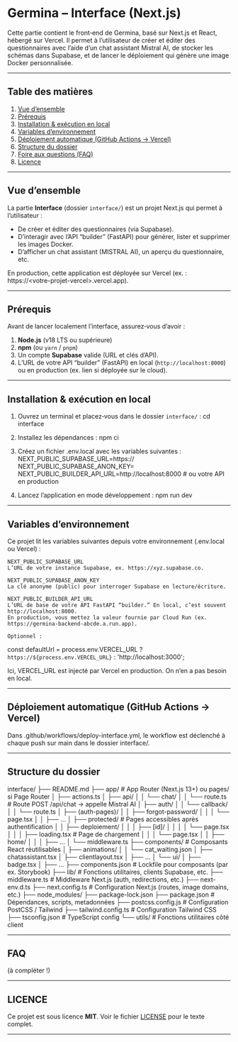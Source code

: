 # Germina – Interface (Next.js)

Cette partie contient le front‐end de Germina, basé sur Next.js et React, hébergé sur Vercel. Il permet à l’utilisateur de créer et éditer des questionnaires avec l’aide d’un chat assistant Mistral AI, de stocker les schémas dans Supabase, et de lancer le déploiement qui génère une image Docker personnalisée.

---

## Table des matières

1. [Vue d’ensemble](#vue-densemble)
2. [Prérequis](#prérequis)
3. [Installation & exécution en local](#installation--exécution-en-local)
4. [Variables d’environnement](#variables-denvironnement)
5. [Déploiement automatique (GitHub Actions → Vercel)](#déploiement-automatique-github-actions--vercel)
6. [Structure du dossier](#structure-du-dossier)
7. [Foire aux questions (FAQ)](#foire-aux-questions-faq)
8. [Licence](#licence)

---

## Vue d’ensemble

La partie **Interface** (dossier `interface/`) est un projet Next.js qui permet à l’utilisateur :
- De créer et éditer des questionnaires (via Supabase).
- D’interagir avec l’API “builder” (FastAPI) pour générer, lister et supprimer les images Docker.
- D’afficher un chat assistant (MISTRAL AI), un aperçu du questionnaire, etc.

En production, cette application est déployée sur Vercel (ex. : https://\<votre-projet-vercel\>.vercel.app).

---

## Prérequis

Avant de lancer localement l’interface, assurez‐vous d’avoir :

1. **Node.js** (v18 LTS ou supérieure)
2. **npm** (ou `yarn` / `pnpm`)
3. Un compte **Supabase** valide (URL et clés d’API).
4. L’URL de votre API “builder” (FastAPI) en local (`http://localhost:8000`) ou en production (ex. lien si déployée sur le cloud).

---

## Installation & exécution en local

1. Ouvrez un terminal et placez‐vous dans le dossier `interface/` :
   cd interface

2. Installez les dépendances :
  npm ci

3. Créez un fichier .env.local avec les variables suivantes :
  NEXT_PUBLIC_SUPABASE_URL=https://<votre-supabase-url>
  NEXT_PUBLIC_SUPABASE_ANON_KEY=<votre-supabase-anon-key>
  NEXT_PUBLIC_BUILDER_API_URL=http://localhost:8000   # ou votre API en production

4. Lancez l’application en mode développement :
  npm run dev

---

## Variables d’environnement

Ce projet lit les variables suivantes depuis votre environnement (.env.local ou Vercel) :

    NEXT_PUBLIC_SUPABASE_URL
    L’URL de votre instance Supabase, ex. https://xyz.supabase.co.

    NEXT_PUBLIC_SUPABASE_ANON_KEY
    La clé anonyme (public) pour interroger Supabase en lecture/écriture.

    NEXT_PUBLIC_BUILDER_API_URL
    L’URL de base de votre API FastAPI “builder.” En local, c’est souvent http://localhost:8000.
    En production, vous mettez la valeur fournie par Cloud Run (ex. https://germina-backend-abcde.a.run.app).

    Optionnel :

const defaultUrl = process.env.VERCEL_URL
  ? `https://${process.env.VERCEL_URL}`
  : 'http://localhost:3000';

Ici, VERCEL_URL est injecté par Vercel en production. On n’en a pas besoin en local.

---

## Déploiement automatique (GitHub Actions → Vercel)

Dans .github/workflows/deploy-interface.yml, le workflow est déclenché à chaque push sur main dans le dossier interface/.

---

## Structure du dossier

interface/
├── README.md
├── app/                       # App Router (Next.js 13+) ou pages/ si Page Router
│   ├── actions.ts
│   ├── api/
│   │   └── chat/
│   │       └── route.ts       # Route POST /api/chat → appelle Mistral AI
│   ├── auth/
│   │   └── callback/
│   │       └── route.ts
│   ├── (auth-pages)/
│   │   ├── forgot-password/
│   │   │   └── page.tsx
│   │   ├── ...
│   ├── protected/             # Pages accessibles après authentification
│   │   ├── deploiement/
│   │   │   ├── [id]/
│   │   │   │   └── page.tsx
│   │   │   ├── loading.tsx    # Page de chargement
│   │   │   └── page.tsx
│   │   ├── home/
│   │   │   ├── ...
│   └── middleware.ts
├── components/                # Composants React réutilisables
│   ├── animations/
│   │   └── cat_waiting.json
│   ├── chatassistant.tsx
│   ├── clientlayout.tsx
│   ├── ...
│   └── ui/
│       ├── badge.tsx
│       ├── ...
├── components.json            # Lockfile pour composants (par ex. Storybook)
├── lib/                       # Fonctions utilitaires, clients Supabase, etc.
├── middleware.ts              # Middleware Next.js (auth, redirections, etc.)
├── next-env.d.ts
├── next.config.ts             # Configuration Next.js (routes, image domains, etc.)
├── node_modules/
├── package-lock.json
├── package.json               # Dépendances, scripts, metadonnées
├── postcss.config.js          # Configuration PostCSS / Tailwind
├── tailwind.config.ts         # Configuration Tailwind CSS
├── tsconfig.json              # TypeScript config
└── utils/                     # Fonctions utilitaires côté client

---

## FAQ

(à compléter !)

---

## LICENCE

Ce projet est sous licence **MIT**. Voir le fichier [LICENSE](../LICENSE) pour le texte complet.

---
